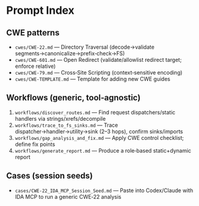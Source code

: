 # Prompt Index

## CWE patterns
- `cwes/CWE-22.md` — Directory Traversal (decode→validate segments→canonicalize→prefix‑check→FS)
- `cwes/CWE-601.md` — Open Redirect (validate/allowlist redirect target; enforce relative)
- `cwes/CWE-79.md` — Cross‑Site Scripting (context‑sensitive encoding)
- `cwes/CWE-TEMPLATE.md` — Template for adding new CWE guides

## Workflows (generic, tool‑agnostic)
1) `workflows/discover_routes.md` — Find request dispatchers/static handlers via strings/xrefs/decompile
2) `workflows/trace_to_fs_sinks.md` — Trace dispatcher→handler→utility→sink (2–3 hops), confirm sinks/imports
3) `workflows/gap_analysis_and_fix.md` — Apply CWE control checklist; define fix points
4) `workflows/generate_report.md` — Produce a role‑based static+dynamic report

## Cases (session seeds)
- `cases/CWE-22_IDA_MCP_Session_Seed.md` — Paste into Codex/Claude with IDA MCP to run a generic CWE‑22 analysis
